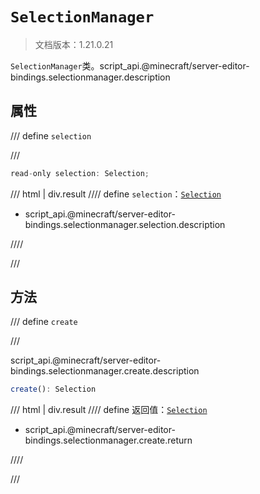 # `SelectionManager`

> 文档版本：1.21.0.21

`SelectionManager`类。script_api.@minecraft/server-editor-bindings.selectionmanager.description

## 属性

/// define
`selection`


///

```js
read-only selection: Selection;
```

/// html | div.result
//// define
`selection`：[`Selection`](./selection.md)

- script_api.@minecraft/server-editor-bindings.selectionmanager.selection.description


////

///


## 方法

/// define
`create`


///

script_api.@minecraft/server-editor-bindings.selectionmanager.create.description

```js
create(): Selection
```

/// html | div.result
//// define
返回值：[`Selection`](./selection.md)

- script_api.@minecraft/server-editor-bindings.selectionmanager.create.return


////

///

